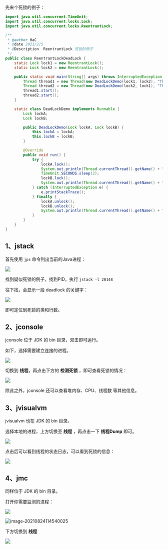 先来个死锁的例子：

```java
import java.util.concurrent.TimeUnit;
import java.util.concurrent.locks.Lock;
import java.util.concurrent.locks.ReentrantLock;

/**
 * @author HaC
 * @date 2021/2/5
 * @Description  ReentrantLock 死锁的例子
 */
public class ReentrantLockDeadLock {
    static Lock lock1 = new ReentrantLock();
    static Lock lock2 = new ReentrantLock();

    public static void main(String[] args) throws InterruptedException {
        Thread thread1 = new Thread(new DeadLockDemo(lock1, lock2), "Thread1");
        Thread thread2 = new Thread(new DeadLockDemo(lock2, lock1), "Thread2");
        thread1.start();
        thread2.start();
    }

    static class DeadLockDemo implements Runnable {
        Lock lockA;
        Lock lockB;

        public DeadLockDemo(Lock lockA, Lock lockB) {
            this.lockA = lockA;
            this.lockB = lockB;
        }

        @Override
        public void run() {
            try {
                lockA.lock();
                System.out.println(Thread.currentThread().getName() + "\t 自己持有：" + lockA + "\t 尝试获得：" + lockB);
                TimeUnit.SECONDS.sleep(2);
                lockB.lock();
                System.out.println(Thread.currentThread().getName() + "\t 自己持有：" + lockB + "\t 尝试获得：" + lockA);
            } catch (InterruptedException e) {
                e.printStackTrace();
            } finally {
                lockA.unlock();
                lockB.unlock();
                System.out.println(Thread.currentThread().getName() + "正常结束!");
            }
        }
    }
}
```



## 1、jstack

首先使用 `jps` 命令列出当前的Java进程：

![](F:\笔记\PureJavaCoderRoad（Java基础教程）\docs\articles\开发辅助工具\picture\image-20210824103325691.png)

找到疑似死锁的例子，找到PID，执行 `jstack -l 20148`

往下找，会显示一段 deadlock 的关键字：

![](F:\笔记\PureJavaCoderRoad（Java基础教程）\docs\articles\开发辅助工具\picture\image-20210824112216025.png)

即可定位到死锁的类和行数。

## 2、jconsole

jconsole 位于 JDK 的 bin 目录，双击即可运行。

如下，选择需要建立连接的进程。

![](F:\笔记\PureJavaCoderRoad（Java基础教程）\docs\articles\开发辅助工具\picture\image-20210824101138022.png)

切换到 **线程**，再点击下方的 **检测死锁** ，即可查看死锁的情况：

![](F:\笔记\PureJavaCoderRoad（Java基础教程）\docs\articles\开发辅助工具\picture\image-20210824112452610.png)

除此之外，jconsole 还可以查看堆内存、CPU、线程数 等其他信息。

## 3、jvisualvm

jvisualvm 也在 JDK 的 bin 目录。

选择本地的进程，上方切换至 **线程** ，再点击一下 **线程Dump** 即可。

![](F:\笔记\PureJavaCoderRoad（Java基础教程）\docs\articles\开发辅助工具\picture\image-20210824113514128.png)

点击后可以看到线程的状态日志，可以看到死锁的信息：

![](F:\笔记\PureJavaCoderRoad（Java基础教程）\docs\articles\开发辅助工具\picture\image-20210824113643717.png)

## 4、jmc

同样位于 JDK 的 bin 目录。

打开你需要监测的进程：

![](F:\笔记\PureJavaCoderRoad（Java基础教程）\docs\articles\开发辅助工具\picture\image-20210824114429643.png)

![image-20210824114540025](F:\笔记\PureJavaCoderRoad（Java基础教程）\docs\articles\开发辅助工具\picture\image-20210824114540025.png)

下方切换到 **线程**

![](F:\笔记\PureJavaCoderRoad（Java基础教程）\docs\articles\开发辅助工具\picture\image-20210824135124607.png)